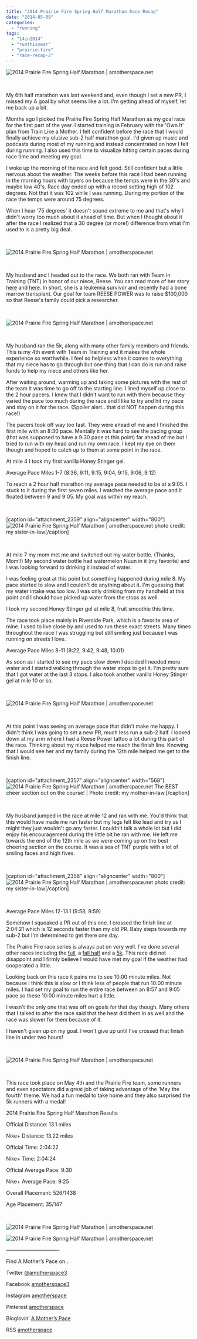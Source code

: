 ```yaml
---
title: "2014 Prairie Fire Spring Half Marathon Race Recap"
date: "2014-05-09"
categories: 
  - "running"
tags: 
  - "14in2014"
  - "runthisyear"
  - "prairie-fire"
  - "race-recap-2"
---
```


![2014 Prairie Fire Spring Half Marathon | amotherspace.net](images/IMAG5646.jpg "2014 Prairie Fire Spring Half Marathon | amotherspace.net")

 

My 6th half marathon was last weekend and, even though I set a new PR, I missed my A goal by what seems like a lot. I'm getting ahead of myself, let me back up a bit.

Months ago I picked the Prairie Fire Spring Half Marathon as my goal race for the first part of the year. I started training in February with the 'Own It' plan from Train Like a Mother. I felt confident before the race that I would finally achieve my elusive sub-2 half marathon goal. I'd given up music and podcasts during most of my running and instead concentrated on how I felt during running. I also used this time to visualize hitting certain paces during race time and meeting my goal.

I woke up the morning of the race and felt good. Still confident but a little nervous about the weather. The weeks before this race I had been running in the morning hours with layers on because the temps were in the 30's and maybe low 40's. Race day ended up with a record setting high of 102 degrees. Not that it was 102 while I was running. During my portion of the race the temps were around 75 degrees.

When I hear '75 degrees' it doesn't sound extreme to me and that's why I didn't worry too much about it ahead of time. But when I thought about it after the race I realized that a 30 degree (or more!) difference from what I'm used to is a pretty big deal.

 

![2014 Prairie Fire Spring Half Marathon | amotherspace.net](images/IMAG5638.jpg "2014 Prairie Fire Spring Half Marathon | amotherspace.net")

 

My husband and I headed out to the race. We both ran with Team in Training (TNT) in honor of our niece, Reese. You can read more of her story [here](http://amotherspace.net/2013/09/see-jane-run-half-marathon-wichita-race-recap/) and [here](http://amotherspace.net/2014/01/she-is-fierce/). In short, she is a leukemia survivor and recently had a bone marrow transplant. Our goal for team REESE POWER was to raise $100,000 so that Reese's family could pick a researcher.

 

![2014 Prairie Fire Spring Half Marathon | amotherspace.net](images/IMAG5637.jpg "2014 Prairie Fire Spring Half Marathon | amotherspace.net")

 

My husband ran the 5k, along with many other family members and friends. This is my 4th event with Team in Training and it makes the whole experience so worthwhile. I feel so helpless when it comes to everything that my niece has to go through but one thing that I can do is run and raise funds to help my niece and others like her.

After waiting around, warming up and taking some pictures with the rest of the team it was time to go off to the starting line. I lined myself up close to the 2 hour pacers. I knew that I didn't want to run with them because they varied the pace too much during the race and I like to try and hit my pace and stay on it for the race. (Spoiler alert...that did NOT happen during this race!)

The pacers took off way too fast. They were ahead of me and I finished the first mile with an 8:30 pace. Mentally it was hard to see the pacing group (that was supposed to have a 9:30 pace at this point) far ahead of me but I tried to run with my head and run my own race. I kept my eye on them though and hoped to catch up to them at some point in the race.

At mile 4 I took my first vanilla Honey Stinger gel.

Average Pace Miles 1-7 (8:36, 9:11, 9:15, 9:04, 9:15, 9:06, 9:12)

To reach a 2 hour half marathon my average pace needed to be at a 9:05. I stuck to it during the first seven miles. I watched the average pace and it floated between 9 and 9:05. My goal was within my reach.

 

\[caption id="attachment\_2359" align="aligncenter" width="800"\]![2014 Prairie Fire Spring Half Marathon | amotherspace.net](images/PFHalfSigns.jpg "2014 Prairie Fire Spring Half Marathon | amotherspace.net") photo credit: my sister-in-law\[/caption\]

 

At mile 7 my mom met me and switched out my water bottle. (Thanks, Mom!!) My second water bottle had watermelon Nuun in it (my favorite) and I was looking forward to drinking it instead of water.

I was feeling great at this point but something happened during mile 8. My pace started to slow and I couldn't do anything about it. I'm guessing that my water intake was too low. I was only drinking from my handheld at this point and I should have picked up water from the stops as well.

I took my second Honey Stinger gel at mile 8, fruit smoothie this time.

The race took place mainly in Riverside Park, which is a favorite area of mine. I used to live close by and used to run these exact streets. Many times throughout the race I was struggling but still smiling just because I was running on streets I love.

Average Pace Miles 8-11 (9:22, 9:42, 9:48, 10:01)

As soon as I started to see my pace slow down I decided I needed more water and I started walking through the water stops to get it. I'm pretty sure that I got water at the last 3 stops. I also took another vanilla Honey Stinger gel at mile 10 or so.

 

![2014 Prairie Fire Spring Half Marathon | amotherspace.net](images/IMAG5639-1.jpg "2014 Prairie Fire Spring Half Marathon | amotherspace.net")

 

At this point I was seeing an average pace that didn't make me happy. I didn't think I was going to set a new PR, much less run a sub-2 half. I looked down at my arm where I had a Reese Power tattoo a lot during this part of the race. Thinking about my niece helped me reach the finish line. Knowing that I would see her and my family during the 12th mile helped me get to the finish line.

 

\[caption id="attachment\_2357" align="aligncenter" width="568"\]![2014 Prairie Fire Spring Half Marathon | amotherspace.net](images/PF20142.jpg "2014 Prairie Fire Spring Half Marathon | amotherspace.net") The BEST cheer section out on the course! | Photo credit: my mother-in-law.\[/caption\]

 

My husband jumped in the race at mile 12 and ran with me. You'd think that this would have made me run faster but my legs felt like lead and try as I might they just wouldn't go any faster. I couldn't talk a whole lot but I did enjoy his encouragement during the little bit he ran with me. He left me towards the end of the 12th mile as we were coming up on the best cheering section on the course. It was a sea of TNT purple with a lot of smiling faces and high fives.

 

\[caption id="attachment\_2358" align="aligncenter" width="800"\]![2014 Prairie Fire Spring Half Marathon | amotherspace.net](images/pfhalf2.jpg "2014 Prairie Fire Spring Half Marathon | amotherspace.net") photo credit: my sister-in-law\[/caption\]

 

Average Pace Miles 12-13.1 (9:58, 9:59)

Somehow I squeaked a PR out of this one. I crossed the finish line at 2:04:21 which is 12 seconds faster than my old PR. Baby steps towards my sub-2 but I'm determined to get there one day.

The Prairie Fire race series is always put on very well. I've done several other races including the [full](http://amotherspace.net/2012/10/wichita-prairie-fire-2012/ "Wichita Prairie Fire 2012"), a [fall half](http://amotherspace.net/2013/10/prairie-fire-half-marathon-race-recap/) and a [5k](http://amotherspace.net/2013/05/spring-wichita-prairie-fire-5k-recap/). This race did not disappoint and I firmly believe I would have met my goal if the weather had cooperated a little.

Looking back on this race it pains me to see 10:00 minute miles. Not because I think this is slow or I think less of people that run 10:00 minute miles. I had set my goal to run the entire race between an 8:57 and 9:05 pace so these 10:00 minute miles hurt a little.

I wasn't the only one that was off on goals for that day though. Many others that I talked to after the race said that the heat did them in as well and the race was slower for them because of it.

I haven't given up on my goal. I won't give up until I've crossed that finish line in under two hours!

 

![2014 Prairie Fire Spring Half Marathon | amotherspace.net](images/PFM20141.jpg "2014 Prairie Fire Spring Half Marathon | amotherspace.net")

 

This race took place on May 4th and the Prairie Fire team, some runners and even spectators did a great job of taking advantage of the 'May the fourth' theme. We had a fun medal to take home and they also surprised the 5k runners with a medal!

2014 Prairie Fire Spring Half Marathon Results

Official Distance: 13.1 miles

Nike+ Distance: 13.22 miles

Official Time: 2:04:22

Nike+ Time: 2:04:24

Official Average Pace: 9:30

Nike+ Average Pace: 9:25

Overall Placement: 526/1438

Age Placement: 35/147

 

![2014 Prairie Fire Spring Half Marathon | amotherspace.net](images/PFM20142.jpg "2014 Prairie Fire Spring Half Marathon | amotherspace.net")

![2014 Prairie Fire Spring Half Marathon | amotherspace.net](images/NikeHalf.png "2014 Prairie Fire Spring Half Marathon | amotherspace.net")

  
——————————-

Find A Mother’s Pace on…

Twitter [@amotherspace3](https://twitter.com/amotherspace3)

Facebook [amotherspace3](http://facebook.com/amotherspace3)

Instagram [amotherspace](http://instagram.com/amotherspace)

Pinterest [amotherspace](http://pinterest.com/amotherspace/)

Bloglovin’ [A Mother’s Pace](http://www.bloglovin.com/en/blog/6680087)

RSS [amotherspace](http://feeds.feedburner.com/amotherspace)
